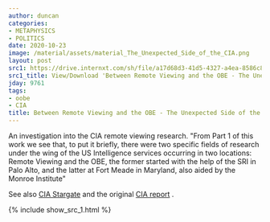 ```yaml
---
author: duncan
categories:
- METAPHYSICS
- POLITICS
date: 2020-10-23
image: /material/assets/material_The_Unexpected_Side_of_the_CIA.png
layout: post
src1: https://drive.internxt.com/sh/file/a17d68d3-41d5-4327-a4ea-8586c83e70ea/2bad866e6989519411db1d25e47c3649b00e2a8ebfbab426bbc63ad34a714d54
src1_title: View/Download 'Between Remote Viewing and the OBE - The Unexpected Side of the CIA (Part 2)' (7 pages)
jday: 9761
tags:
- oobe
- CIA
title: Between Remote Viewing and the OBE - The Unexpected Side of the CIA (Part 2)
---
```


An investigation into the CIA remote viewing research. "From Part 1 of this work we see that, to put it briefly, there were two specific fields of research under the wing of the US Intelligence services occurring in two locations: Remote Viewing and the OBE, the former started with the help of the SRI in Palo Alto, and the latter at Fort Meade in Maryland, also aided by the Monroe Institute"

<!--more-->

See also [CIA Stargate](/videos/CIA-stargate.html) and the original [CIA report](/material/material_CIA-page25.html) .

{% include show_src_1.html %}

